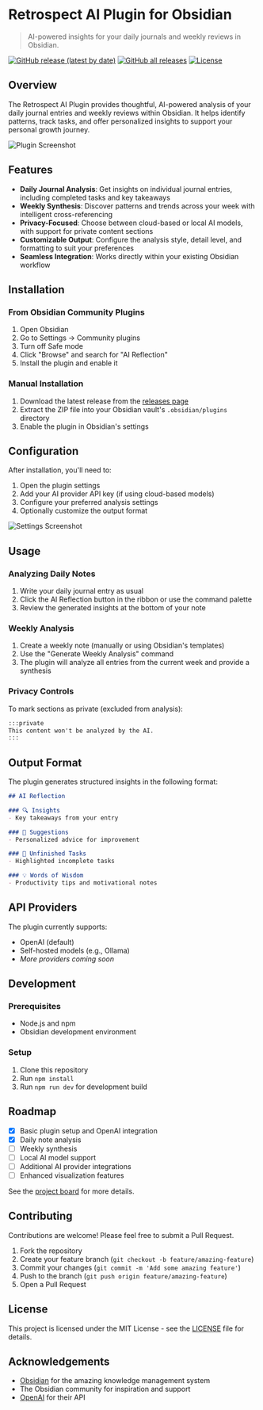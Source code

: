 # Retrospect AI Plugin for Obsidian

> AI-powered insights for your daily journals and weekly reviews in Obsidian.

[![GitHub release (latest by date)](https://img.shields.io/github/v/release/username/obsidian-ai-reflection?style=flat-square)](https://github.com/username/obsidian-ai-reflection/releases/latest)
[![GitHub all releases](https://img.shields.io/github/downloads/username/obsidian-ai-reflection/total?style=flat-square)](https://github.com/username/obsidian-ai-reflection/releases)
[![License](https://img.shields.io/github/license/username/obsidian-ai-reflection?style=flat-square)](LICENSE)

## Overview

The Retrospect AI Plugin provides thoughtful, AI-powered analysis of your daily journal entries and weekly reviews within Obsidian. It helps identify patterns, track tasks, and offer personalized insights to support your personal growth journey.

![Plugin Screenshot](assets/screenshot.png)

## Features

- **Daily Journal Analysis**: Get insights on individual journal entries, including completed tasks and key takeaways
- **Weekly Synthesis**: Discover patterns and trends across your week with intelligent cross-referencing
- **Privacy-Focused**: Choose between cloud-based or local AI models, with support for private content sections
- **Customizable Output**: Configure the analysis style, detail level, and formatting to suit your preferences
- **Seamless Integration**: Works directly within your existing Obsidian workflow

## Installation

### From Obsidian Community Plugins

1. Open Obsidian
2. Go to Settings → Community plugins
3. Turn off Safe mode
4. Click "Browse" and search for "AI Reflection"
5. Install the plugin and enable it

### Manual Installation

1. Download the latest release from the [releases page](https://github.com/username/obsidian-ai-reflection/releases)
2. Extract the ZIP file into your Obsidian vault's `.obsidian/plugins` directory
3. Enable the plugin in Obsidian's settings

## Configuration

After installation, you'll need to:

1. Open the plugin settings
2. Add your AI provider API key (if using cloud-based models)
3. Configure your preferred analysis settings
4. Optionally customize the output format

![Settings Screenshot](assets/settings.png)

## Usage

### Analyzing Daily Notes

1. Write your daily journal entry as usual
2. Click the AI Reflection button in the ribbon or use the command palette
3. Review the generated insights at the bottom of your note

### Weekly Analysis

1. Create a weekly note (manually or using Obsidian's templates)
2. Use the "Generate Weekly Analysis" command
3. The plugin will analyze all entries from the current week and provide a synthesis

### Privacy Controls

To mark sections as private (excluded from analysis):

```markdown
:::private
This content won't be analyzed by the AI.
:::
```

## Output Format

The plugin generates structured insights in the following format:

```markdown
## AI Reflection

### 🔍 Insights
- Key takeaways from your entry

### 🚀 Suggestions
- Personalized advice for improvement

### 📌 Unfinished Tasks
- Highlighted incomplete tasks

### 💡 Words of Wisdom
- Productivity tips and motivational notes
```

## API Providers

The plugin currently supports:

- OpenAI (default)
- Self-hosted models (e.g., Ollama)
- *More providers coming soon*

## Development

### Prerequisites

- Node.js and npm
- Obsidian development environment

### Setup

1. Clone this repository
2. Run `npm install`
3. Run `npm run dev` for development build

## Roadmap

- [x] Basic plugin setup and OpenAI integration
- [x] Daily note analysis
- [ ] Weekly synthesis
- [ ] Local AI model support
- [ ] Additional AI provider integrations
- [ ] Enhanced visualization features

See the [project board](https://github.com/username/obsidian-ai-reflection/projects) for more details.

## Contributing

Contributions are welcome! Please feel free to submit a Pull Request.

1. Fork the repository
2. Create your feature branch (`git checkout -b feature/amazing-feature`)
3. Commit your changes (`git commit -m 'Add some amazing feature'`)
4. Push to the branch (`git push origin feature/amazing-feature`)
5. Open a Pull Request

## License

This project is licensed under the MIT License - see the [LICENSE](LICENSE) file for details.

## Acknowledgements

- [Obsidian](https://obsidian.md/) for the amazing knowledge management system
- The Obsidian community for inspiration and support
- [OpenAI](https://openai.com/) for their API
